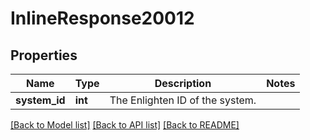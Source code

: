 # InlineResponse20012


## Properties
Name | Type | Description | Notes
------------ | ------------- | ------------- | -------------
**system_id** | **int** | The Enlighten ID of the system. | 

[[Back to Model list]](../README.md#documentation-for-models) [[Back to API list]](../README.md#documentation-for-api-endpoints) [[Back to README]](../README.md)


